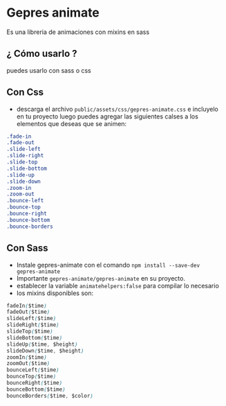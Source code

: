 

# Gepres animate

Es una libreria de animaciones con mixins en sass

## ¿ Cómo usarlo ?
puedes usarlo con sass o css

## Con Css
* descarga el archivo `public/assets/css/gepres-animate.css` e incluyelo en tu proyecto luego puedes agregar las siguientes calses a los elementos que deseas que se animen:

```css
.fade-in
.fade-out
.slide-left
.slide-right
.slide-top
.slide-bottom
.slide-up
.slide-down
.zoom-in
.zoom-out
.bounce-left
.bounce-top
.bounce-right
.bounce-bottom
.bounce-borders
```

## Con Sass
* Instale gepres-animate con el comando `npm install --save-dev gepres-animate`
* Importante `gepres-animate/gepres-animate` en su proyecto.
* establecer la variable `animatehelpers:false` para compilar lo necesario
* los mixins disponibles son: 
```css
fadeIn($time)
fadeOut($time)
slideLeft($time)
slideRight($time)
slideTop($time)
slideBottom($time)
slideUp($time, $height)
slideDown($time, $height)
zoomIn($time)
zoomOut($time)
bounceLeft($time)
bounceTop($time)
bounceRight($time)
bounceBottom($time)
bounceBorders($time, $color)
```
